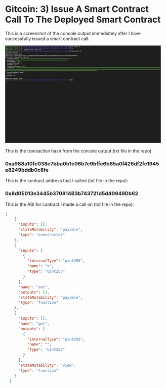 # Gitcoin: 3) Issue A Smart Contract Call To The Deployed Smart Contract

This is a screenshot of the console output immediately after I have successfully issued a smart contract call.

![screenshot of the console output](https://github.com/nicky-ru/nervos/blob/c416f55bb30eb3cde6ec14fce01da68daacaf2ec/gitcoin3/console_screenshot.png)

This is the transaction hash from the console output (txt file in the repo):

### 0xa988a10fc038e7bba0b1e06b7c9bffe6b85a0f426df2fe1945e8249bddb0c8fe

This is the contract address that I called (txt file in the repo):

### 0x8d0E013e3445b370814B3b743721d5d40949Db62

This is the ABI for contract I made a call on (txt file in the repo):


```json
[
    {
      "inputs": [],
      "stateMutability": "payable",
      "type": "constructor"
    },
    {
      "inputs": [
        {
          "internalType": "uint256",
          "name": "x",
          "type": "uint256"
        }
      ],
      "name": "set",
      "outputs": [],
      "stateMutability": "payable",
      "type": "function"
    },
    {
      "inputs": [],
      "name": "get",
      "outputs": [
        {
          "internalType": "uint256",
          "name": "",
          "type": "uint256"
        }
      ],
      "stateMutability": "view",
      "type": "function"
    }
  ]
```